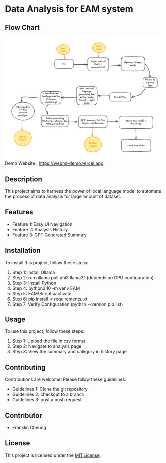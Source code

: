 # Data Analysis for EAM system

## Flow Chart
![](flowchart.png)
Demo Website : https://webml-demo.vercel.app

## Description

This project aims to harness the power of local language model to automate the process of data analysis for large amount of dataset.

## Features

- Feature 1: Easy UI Navigation
- Feature 2: Analysis History
- Feature 3: GPT Generated Summary

## Installation

To install this project, follow these steps:

1. Step 1: Install Ollama
2. Step 2: run ollama pull phi3 llama3.1 (depends on GPU configuration)
3. Step 3: Install Python
4. Step 4: python3.10 -m venv EAM
5. Step 5: EAM\Scripts\activate
6. Step 6: pip install -r requirements.txt
7. Step 7: Verify Configuration (python --version pip list)


## Usage

To use this project, follow these steps:

1. Step 1: Upload the file in csv format
2. Step 2: Navigate to analysis page
3. Step 3: View the summary and category in history page

## Contributing

Contributions are welcome! Please follow these guidelines:

- Guidelines 1: Clone the git repository
- Guidelines 2: checkout to a branch
- Guidelines 3: post a push request

## Contributor
- Franklin Cheung

## License

This project is licensed under the [MIT License](LICENSE).
